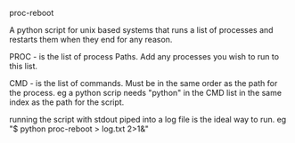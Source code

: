 proc-reboot

A python script for unix based systems that runs a list of processes and
restarts them when they end for any reason.

PROC - is the list of process Paths. Add any processes you wish to run
       to this list.
       
CMD - is the list of commands. Must be in the same order as the path
      for the process. eg a python scrip needs "python" in the CMD 
      list in the same index as the path for the script.

running the script with stdout piped into a log file is the ideal way
to run. eg "$ python proc-reboot > log.txt 2>1&"
